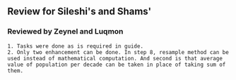 
## Review for Sileshi's and Shams'

### Reviewed by Zeynel and Luqmon

    1. Tasks were done as is required in guide.
    2. Only two enhancement can be done. In step 8, resample method can be used instead of mathematical computation. And second is that average value of population per decade can be taken in place of taking sum of them. 
